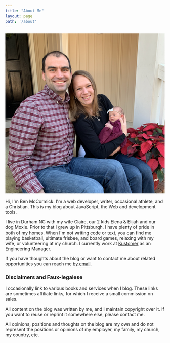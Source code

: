 ```yaml
---
title: "About Me"
layout: page
path: '/about'
---
```



<div class="inline-img">
    <img alt="Ben, his wife Claire, daughter Elena and dog Samoa" src="family.png"/>
</div>

Hi, I'm Ben McCormick.  I'm a web developer, writer, occasional athlete, and a Christian. This is my blog about JavaScript, the Web and development tools.

I live in Durham NC with my wife Claire, our 2 kids Elena & Elijah and our dog Moxie. Prior to that I grew up in Pittsburgh.  I have plenty of pride in both of my homes.  When I'm not writing code or text, you can find me playing basketball, ultimate frisbee, and board games, relaxing with my wife, or volunteering at my church.  I currently work at [Kustomer](http://www.kustomer.com) as an Engineering Manager.

If you have thoughts about the blog or want to contact me about related opportunities you can reach me [by email](mailto:ben@benmccormick.org).

### Disclaimers and Faux-legalese

I occasionally link to various books and services when I blog.  These links are sometimes affiliate links, for which I receive a small commission on sales.

All content on the blog was written by me, and I maintain copyright over it.  If you want to reuse or reprint it somewhere else, please contact me.

All opinions, positions and thoughts on the blog are my own and do not represent the positions or opinions of my employer, my family, my church, my country, etc.










[twitter]:http://twitter.com/_benmccormick
[ghp]: https://pages.github.com/
[gatsby]: https://github.com/gatsbyjs/gatsby
